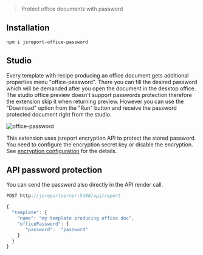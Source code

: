 
> Protect office documents with password

## Installation

```
npm i jsreport-office-password
```

## Studio
Every template with recipe producing an office document gets additional properties menu "office-password". There you can fill the desired password which will be demanded after you open the document in the desktop office. The studio office preview doesn't support passwords protection therefore the extension skip it when returning preview. However you can use the "Download" option from the "Run" button and receive the password protected document right from the studio.

![office-password](/img/office-password.png)

This extension uses jsreport  encryption API to protect the stored password. You need to configure the encryption secret key or disable the encryption. See [encryption configuration](/learn/configuration#encryption-configuration) for the details.

## API password protection

You can send the password also directly in the API render call.

```js
POST http://jsreportserver:5488/api/report

{ 
  "template": {
    "name": "my template producing office doc",    
    "officePassword": {     
       "password":  "password"
    }    
  }
}
```